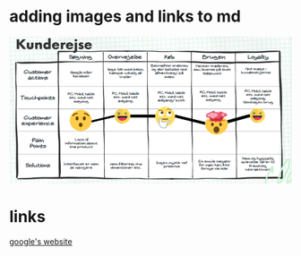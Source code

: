 # adding images and links to md
![a simple image](/basic%20journey.PNG)

# links
 
[google's website](google.com)
